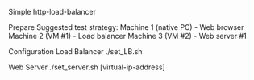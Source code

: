 Simple http-load-balancer

Prepare
Suggested test strategy:
Machine 1 (native PC) - Web browser
Machine 2 (VM #1) - Load balancer
Machine 3 (VM #2) - Web server #1

Configuration
Load Balancer
./set_LB.sh

Web Server
./set_server.sh [virtual-ip-address]
